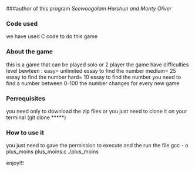 ###author of this program
*Seewoogolam Harshun and Monty Oliver*

### Code used
we have used C code to do this game

### About the game
this is a game that can be played solo or 2 player
the game have difficulties level bewteen :
easy= unlimited essay to find the number
medium= 25 essay to find the number
hard= 10 essay to find the number
you need to find a number between 0-100
the number changes for every new game

### Perrequisites
you need only to download the zip files or you just need to clone it on your terminal
(git clone *****)

### How to use it 
you just need to gave the permission to execute and the run the file 
gcc - o plus_moins plus_moins.c 
./plus_moins

enjoy!!!
